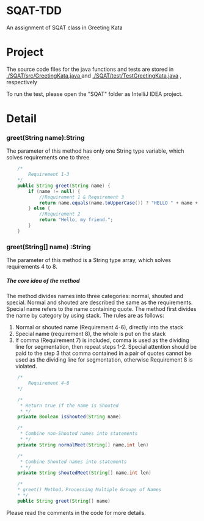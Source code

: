 # SQAT-TDD

An assignment of SQAT class in Greeting Kata

# Project

The source code files for the java functions and tests are stored in [./SQAT/src/GreetingKata.java ](https://github.com/Kevin-Beta/SQAT-TDD/blob/main/SQAT/src/Greetingkata.java) and [./SQAT/test/TestGreetingKata.java](https://github.com/Kevin-Beta/SQAT-TDD/blob/main/SQAT/test/TestGreetingkata.java) , respectively

To run the test, please open the "SQAT" folder as IntelliJ IDEA project.

# Detail

###  greet(String name):String

The parameter of this method has only one String type variable, which solves requirements one to three

```java
    /*
        Requirement 1-3
    */
    public String greet(String name) {
        if (name != null) {
            //Requirement 1 & Requirement 3
            return name.equals(name.toUpperCase()) ? "HELLO " + name + "!" : "Hello, " + name + ".";
        } else {
            //Requirement 2
            return "Hello, my friend.";
        }
    }
```

### greet(String[] name) :String

The parameter of this method is a String type array, which solves requirements 4 to 8.

##### The core idea of the method

The method divides names into three categories: normal, shouted and special. Normal and shouted are described the same as the requirements. Special name refers to the name containing quote. The method first divides the name by category by using stack. The rules are as follows:
1. Normal or shouted name (Requirement 4-6), directly into the stack
2. Special name (requirement 8), the whole is put on the stack
3. If comma (Requirement 7) is included, comma is used as the dividing line for segmentation, then repeat steps 1-2. 
Special attention should be paid to the step 3 that comma contained in a pair of quotes cannot be used as the dividing line for segmentation, otherwise Requirement 8 is violated.

```java
    /*
        Requirement 4-8
    */

    /*
     * Return true if the name is Shouted
     * */
    private Boolean isShouted(String name)

    /*
     * Combine non-Shouted names into statements
     * */
    private String normalMeet(String[] name,int len)

    /*
     * Combine Shouted names into statements
     * */
    private String shoutedMeet(String[] name,int len)

    /*
    * greet() Method，Processing Multiple Groups of Names
    * */
    public String greet(String[] name)
```

Please read the comments in the code for more details.